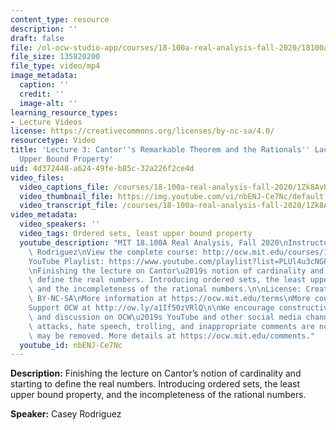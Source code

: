 ```yaml
---
content_type: resource
description: ''
draft: false
file: /ol-ocw-studio-app/courses/18-100a-real-analysis-fall-2020/18100a-lecture-3-multicammp418_360p_16_9.mp4
file_size: 135820200
file_type: video/mp4
image_metadata:
  caption: ''
  credit: ''
  image-alt: ''
learning_resource_types:
- Lecture Videos
license: https://creativecommons.org/licenses/by-nc-sa/4.0/
resourcetype: Video
title: 'Lecture 3: Cantor''s Remarkable Theorem and the Rationals'' Lack of the Least
  Upper Bound Property'
uid: 4d372448-a624-49fe-b85c-32a226f2ce4d
video_files:
  video_captions_file: /courses/18-100a-real-analysis-fall-2020/1Zk8AvPsay3MbLl4DzWNJu4uHALNX6Tl-_transcript.webvtt
  video_thumbnail_file: https://img.youtube.com/vi/nbENJ-Ce7Nc/default.jpg
  video_transcript_file: /courses/18-100a-real-analysis-fall-2020/1Zk8AvPsay3MbLl4DzWNJu4uHALNX6Tl-_transcript.pdf
video_metadata:
  video_speakers: ''
  video_tags: Ordered sets, least upper bound property
  youtube_description: "MIT 18.100A Real Analysis, Fall 2020\nInstructor: Dr. Casey\
    \ Rodriguez\nView the complete course: http://ocw.mit.edu/courses/18-100a-real-analysis-fall-2020/\n\
    YouTube Playlist: https://www.youtube.com/playlist?list=PLUl4u3cNGP61O7HkcF7UImpM0cR_L2gSw\n\
    \nFinishing the lecture on Cantor\u2019s notion of cardinality and starting to\
    \ define the real numbers. Introducing ordered sets, the least upper bound property,\
    \ and the incompleteness of the rational numbers.\n\nLicense: Creative Commons\
    \ BY-NC-SA\nMore information at https://ocw.mit.edu/terms\nMore courses at https://ocw.mit.edu\n\
    Support OCW at http://ow.ly/a1If50zVRlQ\n\nWe encourage constructive comments\
    \ and discussion on OCW\u2019s YouTube and other social media channels. Personal\
    \ attacks, hate speech, trolling, and inappropriate comments are not allowed and\
    \ may be removed. More details at https://ocw.mit.edu/comments."
  youtube_id: nbENJ-Ce7Nc
---
```

**Description:** Finishing the lecture on Cantor’s notion of cardinality and starting to define the real numbers. Introducing ordered sets, the least upper bound property, and the incompleteness of the rational numbers.

**Speaker:** Casey Rodriguez